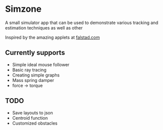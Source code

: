 # Simzone

A small simulator app that can be used to demonstrate various tracking and estimation techniques as well as other 

Inspired by the amazing applets at [falstad.com](http://falstad.com/mathphysics.html)

## Currently supports

* Simple ideal mouse follower
* Basic ray tracing 
* Creating simple graphs
* Mass spring damper
* force -> torque

## TODO

* Save layouts to json 
* Centroid function 
* Customized obstacles
